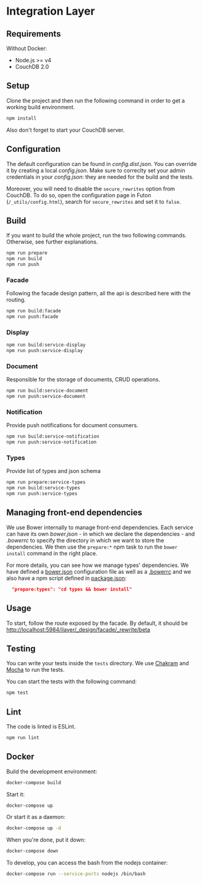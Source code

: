 # Integration Layer

## Requirements

Without Docker:

-   Node.js >= v4
-   CouchDB 2.0

## Setup

Clone the project and then run the following command in order to get a working build environment.

```bash
npm install
```

Also don't forget to start your CouchDB server.

## Configuration

The default configuration can be found in _config.dist.json_. You can override it by creating a local _config.json_. Make sure to correclty set your admin credentials in your _config.json_: they are needed for the build and the tests.

Moreover, you will need to disable the `secure_rewrites` option from CouchDB. To do so, open the configuration page in Futon (`/_utils/config.html`), search for `secure_rewrites` and set it to `false`.

## Build

If you want to build the whole project, run the two following commands. Otherwise, see further explanations.

```bash
npm run prepare
npm run build
npm run push
```

### Facade

Following the facade design pattern, all the api is described here with the routing.

```bash
npm run build:facade
npm run push:facade
```

### Display

```bash
npm run build:service-display
npm run push:service-display
```

### Document

Responsible for the storage of documents, CRUD operations.

```bash
npm run build:service-document
npm run push:service-document
```

### Notification

Provide push notifications for document consumers.

```bash
npm run build:service-notification
npm run push:service-notification
```

### Types

Provide list of types and json schema

```bash
npm run prepare:service-types
npm run build:service-types
npm run push:service-types
```

## Managing front-end dependencies

We use Bower internally to manage front-end dependencies. Each service can have its own _bower.json_ - in which we declare the dependencies - and _.bowerrc_ to specify the directory in which we want to store the dependencies. We then use the `prepare:*` npm task to run the `bower install` command in the right place.

For more details, you can see how we manage types' dependencies. We have defined a [bower.json](./services/types/bower.json) configuration file as well as a [.bowerrc](./services/types/.bowerrc) and we also have a npm script defined in [package.json](./package.json):

```json
  "prepare:types": "cd types && bower install"
```

## Usage

To start, follow the route exposed by the facade. By default, it should be [http://localhost:5984/ilayer/_design/facade/_rewrite/beta]()

## Testing

You can write your tests inside the `tests` directory. We use [Chakram](https://dareid.github.io/chakram/) and [Mocha](https://mochajs.org/) to run the tests.

You can start the tests with the following command:

```bash
npm test
```

## Lint

The code is linted is ESLint.

```bash
npm run lint
```

## Docker

Build the development environment:

```bash
docker-compose build
```

Start it:

```bash
docker-compose up
```

Or start it as a daemon:

```bash
docker-compose up -d
```

When you're done, put it down:

```bash
docker-compose down
```

To develop, you can access the bash from the nodejs container:

```bash
docker-compose run --service-ports nodejs /bin/bash
```
